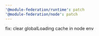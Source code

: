 ```yaml
---
'@module-federation/runtime': patch
'@module-federation/node': patch
---
```


fix: clear globalLoading cache in node env
